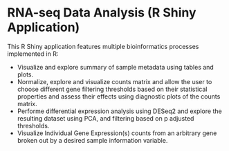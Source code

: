 # RNA-seq Data Analysis (R Shiny Application)

This R Shiny application features multiple bioinformatics processes implemented in R:
- Visualize and explore summary of sample metadata using tables and plots.
- Normalize, explore and visualize counts matrix and allow the user to choose different gene filtering thresholds based on their statistical properties and assess their effects using diagnostic plots of the counts matrix.
- Performe differential expression analysis using DESeq2 and explore the resulting dataset using PCA, and filtering based on p adjusted thresholds.
- Visualize Individual Gene Expression(s) counts from an arbitrary gene broken out by a desired sample information variable.
